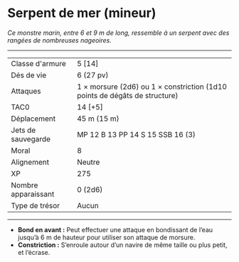 # Serpent de mer (mineur)


*Ce monstre marin, entre 6 et 9 m de long, ressemble à un serpent avec
des rangées de nombreuses nageoires.*

-----

|                     |                                                                            |
| ------------------- | -------------------------------------------------------------------------- |
| Classe d'armure     | 5 \[14\]                                                                   |
| Dés de vie          | 6 (27 pv)                                                                  |
| Attaques            | 1 × morsure (2d6) ou 1 × constriction (1d10 points de dégâts de structure) |
| TAC0                | 14 \[+5\]                                                                  |
| Déplacement         | 45 m (15 m)                                                                |
| Jets de sauvegarde  | MP 12 B 13 PP 14 S 15 SSB 16 (3)                                           |
| Moral               | 8                                                                          |
| Alignement          | Neutre                                                                     |
| XP                  | 275                                                                        |
| Nombre apparaissant | 0 (2d6)                                                                    |
| Type de trésor      | Aucun                                                                      |

-----

  - **Bond en avant :** Peut effectuer une attaque en bondissant de
    l’eau jusqu’à 6 m de hauteur pour utiliser son attaque de morsure.
  - **Constriction :** S’enroule autour d’un navire de même taille ou
    plus petit, et l’écrase.